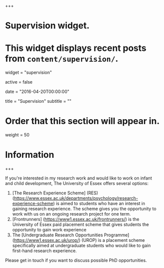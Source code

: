 +++
# Supervision widget.
# This widget displays recent posts from `content/supervision/`.
widget = "supervision"

active = false

date = "2016-04-20T00:00:00"

title = "Supervision"
subtitle = ""

# Order that this section will appear in.
weight = 50


# Information
+++

If you're interested in my research work and would like to work on infant and child development, The University of Essex offers several options:

1. [The Research Experience Scheme] (RES) (https://www.essex.ac.uk/departments/psychology/research-experience-scheme) is aimed to students who have an interest in gaining research experience. The scheme gives you the opportunity to work with us on an ongoing research project for one term.
2. [Frontrunners] (https://www1.essex.ac.uk/frontrunners/) is the University of Essex paid placement scheme that gives students the opportunity to gain work experience
3. The [Undergraduate Research Opportunities Programme] (https://www1.essex.ac.uk/urop/) (UROP)  is a placement scheme specifically aimed at undergraduate students who would like to gain first-hand research experience.
 
Please get in touch if you want to discuss possible PhD opportunities.
